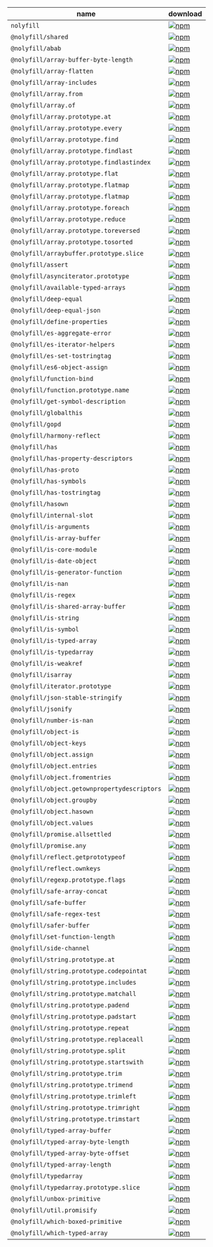 | name | download |
| ---- | -------- |
| `nolyfill` | [![npm](https://img.shields.io/npm/dt/nolyfill.svg?style=flat-square&logo=npm&logoColor=white&label=total%20downloads&color=333)](https://www.npmjs.com/package/nolyfill) |
| `@nolyfill/shared` | [![npm](https://img.shields.io/npm/dt/@nolyfill/shared.svg?style=flat-square&logo=npm&logoColor=white&label=total%20downloads&color=333)](https://www.npmjs.com/package/@nolyfill/shared) |
| `@nolyfill/abab` | [![npm](https://img.shields.io/npm/dt/@nolyfill/abab.svg?style=flat-square&logo=npm&logoColor=white&label=total%20downloads&color=333)](https://www.npmjs.com/package/@nolyfill/abab) |
| `@nolyfill/array-buffer-byte-length` | [![npm](https://img.shields.io/npm/dt/@nolyfill/array-buffer-byte-length.svg?style=flat-square&logo=npm&logoColor=white&label=total%20downloads&color=333)](https://www.npmjs.com/package/@nolyfill/array-buffer-byte-length) |
| `@nolyfill/array-flatten` | [![npm](https://img.shields.io/npm/dt/@nolyfill/array-flatten.svg?style=flat-square&logo=npm&logoColor=white&label=total%20downloads&color=333)](https://www.npmjs.com/package/@nolyfill/array-flatten) |
| `@nolyfill/array-includes` | [![npm](https://img.shields.io/npm/dt/@nolyfill/array-includes.svg?style=flat-square&logo=npm&logoColor=white&label=total%20downloads&color=333)](https://www.npmjs.com/package/@nolyfill/array-includes) |
| `@nolyfill/array.from` | [![npm](https://img.shields.io/npm/dt/@nolyfill/array.from.svg?style=flat-square&logo=npm&logoColor=white&label=total%20downloads&color=333)](https://www.npmjs.com/package/@nolyfill/array.from) |
| `@nolyfill/array.of` | [![npm](https://img.shields.io/npm/dt/@nolyfill/array.of.svg?style=flat-square&logo=npm&logoColor=white&label=total%20downloads&color=333)](https://www.npmjs.com/package/@nolyfill/array.of) |
| `@nolyfill/array.prototype.at` | [![npm](https://img.shields.io/npm/dt/@nolyfill/array.prototype.at.svg?style=flat-square&logo=npm&logoColor=white&label=total%20downloads&color=333)](https://www.npmjs.com/package/@nolyfill/array.prototype.at) |
| `@nolyfill/array.prototype.every` | [![npm](https://img.shields.io/npm/dt/@nolyfill/array.prototype.every.svg?style=flat-square&logo=npm&logoColor=white&label=total%20downloads&color=333)](https://www.npmjs.com/package/@nolyfill/array.prototype.every) |
| `@nolyfill/array.prototype.find` | [![npm](https://img.shields.io/npm/dt/@nolyfill/array.prototype.find.svg?style=flat-square&logo=npm&logoColor=white&label=total%20downloads&color=333)](https://www.npmjs.com/package/@nolyfill/array.prototype.find) |
| `@nolyfill/array.prototype.findlast` | [![npm](https://img.shields.io/npm/dt/@nolyfill/array.prototype.findlast.svg?style=flat-square&logo=npm&logoColor=white&label=total%20downloads&color=333)](https://www.npmjs.com/package/@nolyfill/array.prototype.findlast) |
| `@nolyfill/array.prototype.findlastindex` | [![npm](https://img.shields.io/npm/dt/@nolyfill/array.prototype.findlastindex.svg?style=flat-square&logo=npm&logoColor=white&label=total%20downloads&color=333)](https://www.npmjs.com/package/@nolyfill/array.prototype.findlastindex) |
| `@nolyfill/array.prototype.flat` | [![npm](https://img.shields.io/npm/dt/@nolyfill/array.prototype.flat.svg?style=flat-square&logo=npm&logoColor=white&label=total%20downloads&color=333)](https://www.npmjs.com/package/@nolyfill/array.prototype.flat) |
| `@nolyfill/array.prototype.flatmap` | [![npm](https://img.shields.io/npm/dt/@nolyfill/array.prototype.flatmap.svg?style=flat-square&logo=npm&logoColor=white&label=total%20downloads&color=333)](https://www.npmjs.com/package/@nolyfill/array.prototype.flatmap) |
| `@nolyfill/array.prototype.flatmap` | [![npm](https://img.shields.io/npm/dt/@nolyfill/array.prototype.flatmap.svg?style=flat-square&logo=npm&logoColor=white&label=total%20downloads&color=333)](https://www.npmjs.com/package/@nolyfill/array.prototype.flatmap) |
| `@nolyfill/array.prototype.foreach` | [![npm](https://img.shields.io/npm/dt/@nolyfill/array.prototype.foreach.svg?style=flat-square&logo=npm&logoColor=white&label=total%20downloads&color=333)](https://www.npmjs.com/package/@nolyfill/array.prototype.foreach) |
| `@nolyfill/array.prototype.reduce` | [![npm](https://img.shields.io/npm/dt/@nolyfill/array.prototype.reduce.svg?style=flat-square&logo=npm&logoColor=white&label=total%20downloads&color=333)](https://www.npmjs.com/package/@nolyfill/array.prototype.reduce) |
| `@nolyfill/array.prototype.toreversed` | [![npm](https://img.shields.io/npm/dt/@nolyfill/array.prototype.toreversed.svg?style=flat-square&logo=npm&logoColor=white&label=total%20downloads&color=333)](https://www.npmjs.com/package/@nolyfill/array.prototype.toreversed) |
| `@nolyfill/array.prototype.tosorted` | [![npm](https://img.shields.io/npm/dt/@nolyfill/array.prototype.tosorted.svg?style=flat-square&logo=npm&logoColor=white&label=total%20downloads&color=333)](https://www.npmjs.com/package/@nolyfill/array.prototype.tosorted) |
| `@nolyfill/arraybuffer.prototype.slice` | [![npm](https://img.shields.io/npm/dt/@nolyfill/arraybuffer.prototype.slice.svg?style=flat-square&logo=npm&logoColor=white&label=total%20downloads&color=333)](https://www.npmjs.com/package/@nolyfill/arraybuffer.prototype.slice) |
| `@nolyfill/assert` | [![npm](https://img.shields.io/npm/dt/@nolyfill/assert.svg?style=flat-square&logo=npm&logoColor=white&label=total%20downloads&color=333)](https://www.npmjs.com/package/@nolyfill/assert) |
| `@nolyfill/asynciterator.prototype` | [![npm](https://img.shields.io/npm/dt/@nolyfill/asynciterator.prototype.svg?style=flat-square&logo=npm&logoColor=white&label=total%20downloads&color=333)](https://www.npmjs.com/package/@nolyfill/asynciterator.prototype) |
| `@nolyfill/available-typed-arrays` | [![npm](https://img.shields.io/npm/dt/@nolyfill/available-typed-arrays.svg?style=flat-square&logo=npm&logoColor=white&label=total%20downloads&color=333)](https://www.npmjs.com/package/@nolyfill/available-typed-arrays) |
| `@nolyfill/deep-equal` | [![npm](https://img.shields.io/npm/dt/@nolyfill/deep-equal.svg?style=flat-square&logo=npm&logoColor=white&label=total%20downloads&color=333)](https://www.npmjs.com/package/@nolyfill/deep-equal) |
| `@nolyfill/deep-equal-json` | [![npm](https://img.shields.io/npm/dt/@nolyfill/deep-equal-json.svg?style=flat-square&logo=npm&logoColor=white&label=total%20downloads&color=333)](https://www.npmjs.com/package/@nolyfill/deep-equal-json) |
| `@nolyfill/define-properties` | [![npm](https://img.shields.io/npm/dt/@nolyfill/define-properties.svg?style=flat-square&logo=npm&logoColor=white&label=total%20downloads&color=333)](https://www.npmjs.com/package/@nolyfill/define-properties) |
| `@nolyfill/es-aggregate-error` | [![npm](https://img.shields.io/npm/dt/@nolyfill/es-aggregate-error.svg?style=flat-square&logo=npm&logoColor=white&label=total%20downloads&color=333)](https://www.npmjs.com/package/@nolyfill/es-aggregate-error) |
| `@nolyfill/es-iterator-helpers` | [![npm](https://img.shields.io/npm/dt/@nolyfill/es-iterator-helpers.svg?style=flat-square&logo=npm&logoColor=white&label=total%20downloads&color=333)](https://www.npmjs.com/package/@nolyfill/es-iterator-helpers) |
| `@nolyfill/es-set-tostringtag` | [![npm](https://img.shields.io/npm/dt/@nolyfill/es-set-tostringtag.svg?style=flat-square&logo=npm&logoColor=white&label=total%20downloads&color=333)](https://www.npmjs.com/package/@nolyfill/es-set-tostringtag) |
| `@nolyfill/es6-object-assign` | [![npm](https://img.shields.io/npm/dt/@nolyfill/es6-object-assign.svg?style=flat-square&logo=npm&logoColor=white&label=total%20downloads&color=333)](https://www.npmjs.com/package/@nolyfill/es6-object-assign) |
| `@nolyfill/function-bind` | [![npm](https://img.shields.io/npm/dt/@nolyfill/function-bind.svg?style=flat-square&logo=npm&logoColor=white&label=total%20downloads&color=333)](https://www.npmjs.com/package/@nolyfill/function-bind) |
| `@nolyfill/function.prototype.name` | [![npm](https://img.shields.io/npm/dt/@nolyfill/function.prototype.name.svg?style=flat-square&logo=npm&logoColor=white&label=total%20downloads&color=333)](https://www.npmjs.com/package/@nolyfill/function.prototype.name) |
| `@nolyfill/get-symbol-description` | [![npm](https://img.shields.io/npm/dt/@nolyfill/get-symbol-description.svg?style=flat-square&logo=npm&logoColor=white&label=total%20downloads&color=333)](https://www.npmjs.com/package/@nolyfill/get-symbol-description) |
| `@nolyfill/globalthis` | [![npm](https://img.shields.io/npm/dt/@nolyfill/globalthis.svg?style=flat-square&logo=npm&logoColor=white&label=total%20downloads&color=333)](https://www.npmjs.com/package/@nolyfill/globalthis) |
| `@nolyfill/gopd` | [![npm](https://img.shields.io/npm/dt/@nolyfill/gopd.svg?style=flat-square&logo=npm&logoColor=white&label=total%20downloads&color=333)](https://www.npmjs.com/package/@nolyfill/gopd) |
| `@nolyfill/harmony-reflect` | [![npm](https://img.shields.io/npm/dt/@nolyfill/harmony-reflect.svg?style=flat-square&logo=npm&logoColor=white&label=total%20downloads&color=333)](https://www.npmjs.com/package/@nolyfill/harmony-reflect) |
| `@nolyfill/has` | [![npm](https://img.shields.io/npm/dt/@nolyfill/has.svg?style=flat-square&logo=npm&logoColor=white&label=total%20downloads&color=333)](https://www.npmjs.com/package/@nolyfill/has) |
| `@nolyfill/has-property-descriptors` | [![npm](https://img.shields.io/npm/dt/@nolyfill/has-property-descriptors.svg?style=flat-square&logo=npm&logoColor=white&label=total%20downloads&color=333)](https://www.npmjs.com/package/@nolyfill/has-property-descriptors) |
| `@nolyfill/has-proto` | [![npm](https://img.shields.io/npm/dt/@nolyfill/has-proto.svg?style=flat-square&logo=npm&logoColor=white&label=total%20downloads&color=333)](https://www.npmjs.com/package/@nolyfill/has-proto) |
| `@nolyfill/has-symbols` | [![npm](https://img.shields.io/npm/dt/@nolyfill/has-symbols.svg?style=flat-square&logo=npm&logoColor=white&label=total%20downloads&color=333)](https://www.npmjs.com/package/@nolyfill/has-symbols) |
| `@nolyfill/has-tostringtag` | [![npm](https://img.shields.io/npm/dt/@nolyfill/has-tostringtag.svg?style=flat-square&logo=npm&logoColor=white&label=total%20downloads&color=333)](https://www.npmjs.com/package/@nolyfill/has-tostringtag) |
| `@nolyfill/hasown` | [![npm](https://img.shields.io/npm/dt/@nolyfill/hasown.svg?style=flat-square&logo=npm&logoColor=white&label=total%20downloads&color=333)](https://www.npmjs.com/package/@nolyfill/hasown) |
| `@nolyfill/internal-slot` | [![npm](https://img.shields.io/npm/dt/@nolyfill/internal-slot.svg?style=flat-square&logo=npm&logoColor=white&label=total%20downloads&color=333)](https://www.npmjs.com/package/@nolyfill/internal-slot) |
| `@nolyfill/is-arguments` | [![npm](https://img.shields.io/npm/dt/@nolyfill/is-arguments.svg?style=flat-square&logo=npm&logoColor=white&label=total%20downloads&color=333)](https://www.npmjs.com/package/@nolyfill/is-arguments) |
| `@nolyfill/is-array-buffer` | [![npm](https://img.shields.io/npm/dt/@nolyfill/is-array-buffer.svg?style=flat-square&logo=npm&logoColor=white&label=total%20downloads&color=333)](https://www.npmjs.com/package/@nolyfill/is-array-buffer) |
| `@nolyfill/is-core-module` | [![npm](https://img.shields.io/npm/dt/@nolyfill/is-core-module.svg?style=flat-square&logo=npm&logoColor=white&label=total%20downloads&color=333)](https://www.npmjs.com/package/@nolyfill/is-core-module) |
| `@nolyfill/is-date-object` | [![npm](https://img.shields.io/npm/dt/@nolyfill/is-date-object.svg?style=flat-square&logo=npm&logoColor=white&label=total%20downloads&color=333)](https://www.npmjs.com/package/@nolyfill/is-date-object) |
| `@nolyfill/is-generator-function` | [![npm](https://img.shields.io/npm/dt/@nolyfill/is-generator-function.svg?style=flat-square&logo=npm&logoColor=white&label=total%20downloads&color=333)](https://www.npmjs.com/package/@nolyfill/is-generator-function) |
| `@nolyfill/is-nan` | [![npm](https://img.shields.io/npm/dt/@nolyfill/is-nan.svg?style=flat-square&logo=npm&logoColor=white&label=total%20downloads&color=333)](https://www.npmjs.com/package/@nolyfill/is-nan) |
| `@nolyfill/is-regex` | [![npm](https://img.shields.io/npm/dt/@nolyfill/is-regex.svg?style=flat-square&logo=npm&logoColor=white&label=total%20downloads&color=333)](https://www.npmjs.com/package/@nolyfill/is-regex) |
| `@nolyfill/is-shared-array-buffer` | [![npm](https://img.shields.io/npm/dt/@nolyfill/is-shared-array-buffer.svg?style=flat-square&logo=npm&logoColor=white&label=total%20downloads&color=333)](https://www.npmjs.com/package/@nolyfill/is-shared-array-buffer) |
| `@nolyfill/is-string` | [![npm](https://img.shields.io/npm/dt/@nolyfill/is-string.svg?style=flat-square&logo=npm&logoColor=white&label=total%20downloads&color=333)](https://www.npmjs.com/package/@nolyfill/is-string) |
| `@nolyfill/is-symbol` | [![npm](https://img.shields.io/npm/dt/@nolyfill/is-symbol.svg?style=flat-square&logo=npm&logoColor=white&label=total%20downloads&color=333)](https://www.npmjs.com/package/@nolyfill/is-symbol) |
| `@nolyfill/is-typed-array` | [![npm](https://img.shields.io/npm/dt/@nolyfill/is-typed-array.svg?style=flat-square&logo=npm&logoColor=white&label=total%20downloads&color=333)](https://www.npmjs.com/package/@nolyfill/is-typed-array) |
| `@nolyfill/is-typedarray` | [![npm](https://img.shields.io/npm/dt/@nolyfill/is-typedarray.svg?style=flat-square&logo=npm&logoColor=white&label=total%20downloads&color=333)](https://www.npmjs.com/package/@nolyfill/is-typedarray) |
| `@nolyfill/is-weakref` | [![npm](https://img.shields.io/npm/dt/@nolyfill/is-weakref.svg?style=flat-square&logo=npm&logoColor=white&label=total%20downloads&color=333)](https://www.npmjs.com/package/@nolyfill/is-weakref) |
| `@nolyfill/isarray` | [![npm](https://img.shields.io/npm/dt/@nolyfill/isarray.svg?style=flat-square&logo=npm&logoColor=white&label=total%20downloads&color=333)](https://www.npmjs.com/package/@nolyfill/isarray) |
| `@nolyfill/iterator.prototype` | [![npm](https://img.shields.io/npm/dt/@nolyfill/iterator.prototype.svg?style=flat-square&logo=npm&logoColor=white&label=total%20downloads&color=333)](https://www.npmjs.com/package/@nolyfill/iterator.prototype) |
| `@nolyfill/json-stable-stringify` | [![npm](https://img.shields.io/npm/dt/@nolyfill/json-stable-stringify.svg?style=flat-square&logo=npm&logoColor=white&label=total%20downloads&color=333)](https://www.npmjs.com/package/@nolyfill/json-stable-stringify) |
| `@nolyfill/jsonify` | [![npm](https://img.shields.io/npm/dt/@nolyfill/jsonify.svg?style=flat-square&logo=npm&logoColor=white&label=total%20downloads&color=333)](https://www.npmjs.com/package/@nolyfill/jsonify) |
| `@nolyfill/number-is-nan` | [![npm](https://img.shields.io/npm/dt/@nolyfill/number-is-nan.svg?style=flat-square&logo=npm&logoColor=white&label=total%20downloads&color=333)](https://www.npmjs.com/package/@nolyfill/number-is-nan) |
| `@nolyfill/object-is` | [![npm](https://img.shields.io/npm/dt/@nolyfill/object-is.svg?style=flat-square&logo=npm&logoColor=white&label=total%20downloads&color=333)](https://www.npmjs.com/package/@nolyfill/object-is) |
| `@nolyfill/object-keys` | [![npm](https://img.shields.io/npm/dt/@nolyfill/object-keys.svg?style=flat-square&logo=npm&logoColor=white&label=total%20downloads&color=333)](https://www.npmjs.com/package/@nolyfill/object-keys) |
| `@nolyfill/object.assign` | [![npm](https://img.shields.io/npm/dt/@nolyfill/object.assign.svg?style=flat-square&logo=npm&logoColor=white&label=total%20downloads&color=333)](https://www.npmjs.com/package/@nolyfill/object.assign) |
| `@nolyfill/object.entries` | [![npm](https://img.shields.io/npm/dt/@nolyfill/object.entries.svg?style=flat-square&logo=npm&logoColor=white&label=total%20downloads&color=333)](https://www.npmjs.com/package/@nolyfill/object.entries) |
| `@nolyfill/object.fromentries` | [![npm](https://img.shields.io/npm/dt/@nolyfill/object.fromentries.svg?style=flat-square&logo=npm&logoColor=white&label=total%20downloads&color=333)](https://www.npmjs.com/package/@nolyfill/object.fromentries) |
| `@nolyfill/object.getownpropertydescriptors` | [![npm](https://img.shields.io/npm/dt/@nolyfill/object.getownpropertydescriptors.svg?style=flat-square&logo=npm&logoColor=white&label=total%20downloads&color=333)](https://www.npmjs.com/package/@nolyfill/object.getownpropertydescriptors) |
| `@nolyfill/object.groupby` | [![npm](https://img.shields.io/npm/dt/@nolyfill/object.groupby.svg?style=flat-square&logo=npm&logoColor=white&label=total%20downloads&color=333)](https://www.npmjs.com/package/@nolyfill/object.groupby) |
| `@nolyfill/object.hasown` | [![npm](https://img.shields.io/npm/dt/@nolyfill/object.hasown.svg?style=flat-square&logo=npm&logoColor=white&label=total%20downloads&color=333)](https://www.npmjs.com/package/@nolyfill/object.hasown) |
| `@nolyfill/object.values` | [![npm](https://img.shields.io/npm/dt/@nolyfill/object.values.svg?style=flat-square&logo=npm&logoColor=white&label=total%20downloads&color=333)](https://www.npmjs.com/package/@nolyfill/object.values) |
| `@nolyfill/promise.allsettled` | [![npm](https://img.shields.io/npm/dt/@nolyfill/promise.allsettled.svg?style=flat-square&logo=npm&logoColor=white&label=total%20downloads&color=333)](https://www.npmjs.com/package/@nolyfill/promise.allsettled) |
| `@nolyfill/promise.any` | [![npm](https://img.shields.io/npm/dt/@nolyfill/promise.any.svg?style=flat-square&logo=npm&logoColor=white&label=total%20downloads&color=333)](https://www.npmjs.com/package/@nolyfill/promise.any) |
| `@nolyfill/reflect.getprototypeof` | [![npm](https://img.shields.io/npm/dt/@nolyfill/reflect.getprototypeof.svg?style=flat-square&logo=npm&logoColor=white&label=total%20downloads&color=333)](https://www.npmjs.com/package/@nolyfill/reflect.getprototypeof) |
| `@nolyfill/reflect.ownkeys` | [![npm](https://img.shields.io/npm/dt/@nolyfill/reflect.ownkeys.svg?style=flat-square&logo=npm&logoColor=white&label=total%20downloads&color=333)](https://www.npmjs.com/package/@nolyfill/reflect.ownkeys) |
| `@nolyfill/regexp.prototype.flags` | [![npm](https://img.shields.io/npm/dt/@nolyfill/regexp.prototype.flags.svg?style=flat-square&logo=npm&logoColor=white&label=total%20downloads&color=333)](https://www.npmjs.com/package/@nolyfill/regexp.prototype.flags) |
| `@nolyfill/safe-array-concat` | [![npm](https://img.shields.io/npm/dt/@nolyfill/safe-array-concat.svg?style=flat-square&logo=npm&logoColor=white&label=total%20downloads&color=333)](https://www.npmjs.com/package/@nolyfill/safe-array-concat) |
| `@nolyfill/safe-buffer` | [![npm](https://img.shields.io/npm/dt/@nolyfill/safe-buffer.svg?style=flat-square&logo=npm&logoColor=white&label=total%20downloads&color=333)](https://www.npmjs.com/package/@nolyfill/safe-buffer) |
| `@nolyfill/safe-regex-test` | [![npm](https://img.shields.io/npm/dt/@nolyfill/safe-regex-test.svg?style=flat-square&logo=npm&logoColor=white&label=total%20downloads&color=333)](https://www.npmjs.com/package/@nolyfill/safe-regex-test) |
| `@nolyfill/safer-buffer` | [![npm](https://img.shields.io/npm/dt/@nolyfill/safer-buffer.svg?style=flat-square&logo=npm&logoColor=white&label=total%20downloads&color=333)](https://www.npmjs.com/package/@nolyfill/safer-buffer) |
| `@nolyfill/set-function-length` | [![npm](https://img.shields.io/npm/dt/@nolyfill/set-function-length.svg?style=flat-square&logo=npm&logoColor=white&label=total%20downloads&color=333)](https://www.npmjs.com/package/@nolyfill/set-function-length) |
| `@nolyfill/side-channel` | [![npm](https://img.shields.io/npm/dt/@nolyfill/side-channel.svg?style=flat-square&logo=npm&logoColor=white&label=total%20downloads&color=333)](https://www.npmjs.com/package/@nolyfill/side-channel) |
| `@nolyfill/string.prototype.at` | [![npm](https://img.shields.io/npm/dt/@nolyfill/string.prototype.at.svg?style=flat-square&logo=npm&logoColor=white&label=total%20downloads&color=333)](https://www.npmjs.com/package/@nolyfill/string.prototype.at) |
| `@nolyfill/string.prototype.codepointat` | [![npm](https://img.shields.io/npm/dt/@nolyfill/string.prototype.codepointat.svg?style=flat-square&logo=npm&logoColor=white&label=total%20downloads&color=333)](https://www.npmjs.com/package/@nolyfill/string.prototype.codepointat) |
| `@nolyfill/string.prototype.includes` | [![npm](https://img.shields.io/npm/dt/@nolyfill/string.prototype.includes.svg?style=flat-square&logo=npm&logoColor=white&label=total%20downloads&color=333)](https://www.npmjs.com/package/@nolyfill/string.prototype.includes) |
| `@nolyfill/string.prototype.matchall` | [![npm](https://img.shields.io/npm/dt/@nolyfill/string.prototype.matchall.svg?style=flat-square&logo=npm&logoColor=white&label=total%20downloads&color=333)](https://www.npmjs.com/package/@nolyfill/string.prototype.matchall) |
| `@nolyfill/string.prototype.padend` | [![npm](https://img.shields.io/npm/dt/@nolyfill/string.prototype.padend.svg?style=flat-square&logo=npm&logoColor=white&label=total%20downloads&color=333)](https://www.npmjs.com/package/@nolyfill/string.prototype.padend) |
| `@nolyfill/string.prototype.padstart` | [![npm](https://img.shields.io/npm/dt/@nolyfill/string.prototype.padstart.svg?style=flat-square&logo=npm&logoColor=white&label=total%20downloads&color=333)](https://www.npmjs.com/package/@nolyfill/string.prototype.padstart) |
| `@nolyfill/string.prototype.repeat` | [![npm](https://img.shields.io/npm/dt/@nolyfill/string.prototype.repeat.svg?style=flat-square&logo=npm&logoColor=white&label=total%20downloads&color=333)](https://www.npmjs.com/package/@nolyfill/string.prototype.repeat) |
| `@nolyfill/string.prototype.replaceall` | [![npm](https://img.shields.io/npm/dt/@nolyfill/string.prototype.replaceall.svg?style=flat-square&logo=npm&logoColor=white&label=total%20downloads&color=333)](https://www.npmjs.com/package/@nolyfill/string.prototype.replaceall) |
| `@nolyfill/string.prototype.split` | [![npm](https://img.shields.io/npm/dt/@nolyfill/string.prototype.split.svg?style=flat-square&logo=npm&logoColor=white&label=total%20downloads&color=333)](https://www.npmjs.com/package/@nolyfill/string.prototype.split) |
| `@nolyfill/string.prototype.startswith` | [![npm](https://img.shields.io/npm/dt/@nolyfill/string.prototype.startswith.svg?style=flat-square&logo=npm&logoColor=white&label=total%20downloads&color=333)](https://www.npmjs.com/package/@nolyfill/string.prototype.startswith) |
| `@nolyfill/string.prototype.trim` | [![npm](https://img.shields.io/npm/dt/@nolyfill/string.prototype.trim.svg?style=flat-square&logo=npm&logoColor=white&label=total%20downloads&color=333)](https://www.npmjs.com/package/@nolyfill/string.prototype.trim) |
| `@nolyfill/string.prototype.trimend` | [![npm](https://img.shields.io/npm/dt/@nolyfill/string.prototype.trimend.svg?style=flat-square&logo=npm&logoColor=white&label=total%20downloads&color=333)](https://www.npmjs.com/package/@nolyfill/string.prototype.trimend) |
| `@nolyfill/string.prototype.trimleft` | [![npm](https://img.shields.io/npm/dt/@nolyfill/string.prototype.trimleft.svg?style=flat-square&logo=npm&logoColor=white&label=total%20downloads&color=333)](https://www.npmjs.com/package/@nolyfill/string.prototype.trimleft) |
| `@nolyfill/string.prototype.trimright` | [![npm](https://img.shields.io/npm/dt/@nolyfill/string.prototype.trimright.svg?style=flat-square&logo=npm&logoColor=white&label=total%20downloads&color=333)](https://www.npmjs.com/package/@nolyfill/string.prototype.trimright) |
| `@nolyfill/string.prototype.trimstart` | [![npm](https://img.shields.io/npm/dt/@nolyfill/string.prototype.trimstart.svg?style=flat-square&logo=npm&logoColor=white&label=total%20downloads&color=333)](https://www.npmjs.com/package/@nolyfill/string.prototype.trimstart) |
| `@nolyfill/typed-array-buffer` | [![npm](https://img.shields.io/npm/dt/@nolyfill/typed-array-buffer.svg?style=flat-square&logo=npm&logoColor=white&label=total%20downloads&color=333)](https://www.npmjs.com/package/@nolyfill/typed-array-buffer) |
| `@nolyfill/typed-array-byte-length` | [![npm](https://img.shields.io/npm/dt/@nolyfill/typed-array-byte-length.svg?style=flat-square&logo=npm&logoColor=white&label=total%20downloads&color=333)](https://www.npmjs.com/package/@nolyfill/typed-array-byte-length) |
| `@nolyfill/typed-array-byte-offset` | [![npm](https://img.shields.io/npm/dt/@nolyfill/typed-array-byte-offset.svg?style=flat-square&logo=npm&logoColor=white&label=total%20downloads&color=333)](https://www.npmjs.com/package/@nolyfill/typed-array-byte-offset) |
| `@nolyfill/typed-array-length` | [![npm](https://img.shields.io/npm/dt/@nolyfill/typed-array-length.svg?style=flat-square&logo=npm&logoColor=white&label=total%20downloads&color=333)](https://www.npmjs.com/package/@nolyfill/typed-array-length) |
| `@nolyfill/typedarray` | [![npm](https://img.shields.io/npm/dt/@nolyfill/typedarray.svg?style=flat-square&logo=npm&logoColor=white&label=total%20downloads&color=333)](https://www.npmjs.com/package/@nolyfill/typedarray) |
| `@nolyfill/typedarray.prototype.slice` | [![npm](https://img.shields.io/npm/dt/@nolyfill/typedarray.prototype.slice.svg?style=flat-square&logo=npm&logoColor=white&label=total%20downloads&color=333)](https://www.npmjs.com/package/@nolyfill/typedarray.prototype.slice) |
| `@nolyfill/unbox-primitive` | [![npm](https://img.shields.io/npm/dt/@nolyfill/unbox-primitive.svg?style=flat-square&logo=npm&logoColor=white&label=total%20downloads&color=333)](https://www.npmjs.com/package/@nolyfill/unbox-primitive) |
| `@nolyfill/util.promisify` | [![npm](https://img.shields.io/npm/dt/@nolyfill/util.promisify.svg?style=flat-square&logo=npm&logoColor=white&label=total%20downloads&color=333)](https://www.npmjs.com/package/@nolyfill/util.promisify) |
| `@nolyfill/which-boxed-primitive` | [![npm](https://img.shields.io/npm/dt/@nolyfill/which-boxed-primitive.svg?style=flat-square&logo=npm&logoColor=white&label=total%20downloads&color=333)](https://www.npmjs.com/package/@nolyfill/which-boxed-primitive) |
| `@nolyfill/which-typed-array` | [![npm](https://img.shields.io/npm/dt/@nolyfill/which-typed-array.svg?style=flat-square&logo=npm&logoColor=white&label=total%20downloads&color=333)](https://www.npmjs.com/package/@nolyfill/which-typed-array) |